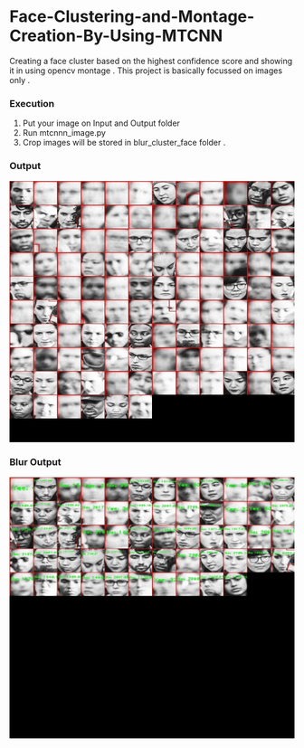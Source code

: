 # Face-Clustering-and-Montage-Creation-By-Using-MTCNN
Creating a face cluster based on the highest confidence score and showing it in using opencv montage . This project is basically focussed on images only .

### Execution
1. Put your image on Input and Output folder
2. Run mtcnnn_image.py
3. Crop images will be stored in blur_cluster_face folder .

### Output
<p align="center">
  <img src="https://github.com/ask-santosh/Face-Clustering-and-Montage-Creation-By-Using-MTCNN/blob/main/output_montage.jpg">
</p>

### Blur Output
<p align="center">
  <img src="https://github.com/ask-santosh/Face-Clustering-and-Montage-Creation-By-Using-MTCNN/blob/main/output_montage_new.jpg">
</p>
